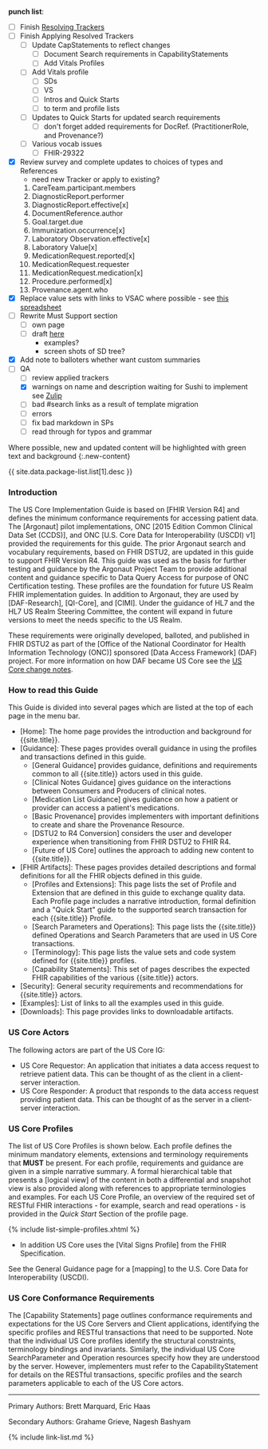 <div markdown="1" class="bg-info">

**punch list**:

- [ ] Finish [Resolving Trackers](https://confluence.hl7.org/display/CGP/US+Core+January+2021+Ballot)
- [ ] Finish Applying Resolved Trackers
     - [ ] Update CapStatements to reflect changes
        - [ ] Document Search requirements in CapabilityStatements
        - [ ] Add Vitals Profiles
     - [ ] Add Vitals profile
        - [ ] SDs
        - [ ] VS
        - [ ] Intros and Quick Starts
        - [ ] to term and profile lists
     - [ ] Updates to Quick Starts for updated search requirements
       - [ ] don't forget added requirements for DocRef. (PractitionerRole, and Provenance?)
     - [ ] Various vocab issues
       - [ ] FHIR-29322
- [X] Review survey and complete updates to choices of types and References
    - need new Tracker or apply to existing?
    1. CareTeam.participant.members
    1. DiagnosticReport.performer
    1. DiagnosticReport.effective[x]
    1. DocumentReference.author
    1. Goal.target.due
    1. Immunization.occurrence[x]
    1. Laboratory Observation.effective[x]
    1. Laboratory Value[x]
    1. MedicationRequest.reported[x]
    1. MedicationRequest.requester
    1. MedicationRequest.medication[x]
    1. Procedure.performed[x]
    1. Provenance.agent.who
- [X] Replace value sets with links to VSAC where possible
      -  see [this spreadsheet](https://docs.google.com/spreadsheets/d/1BtRNsmrez2D8cm_81qhBaiU0aMmXGAIVDNwXCVAu2tE/edit#gid=0)      
- [ ] Rewrite Must Support section
    - [ ] own page
    - [ ] draft [here](https://docs.google.com/document/d/1LenTi2KJ7-qcU4HLeDquXoHqpFbAxsV6uIfC6CqMsUU/edit?usp=sharing)
        - examples?
        - screen shots of SD tree?
- [X] Add note to balloters whether want custom summaries
- [ ] QA
     - [ ] review applied trackers
     - [X] warnings on name and description waiting for Sushi to implement see [Zulip](https://chat.fhir.org/#narrow/stream/179252-IG-creation/topic/Adding.20Description.20for.20Examples.20to.20ImplementationGuide.20-.20how)
     - [ ] bad #search links as a result of template migration
     - [ ] errors
     - [ ] fix bad markdown in SPs
     - [ ] read through for typos and grammar

</div>

<div markdown="1" class="note-to-balloters">

Where possible, new and updated content will be highlighted with green text and background
{:.new-content}

{{ site.data.package-list.list[1].desc }}

</div>

### Introduction

The US Core Implementation Guide is based on [FHIR Version R4] and defines the minimum conformance requirements for accessing patient data. The [Argonaut] pilot implementations, ONC [2015 Edition Common Clinical Data Set (CCDS)], and ONC [U.S. Core Data for Interoperability (USCDI) v1] provided the requirements for this guide.  The prior Argonaut search and vocabulary requirements, based on FHIR DSTU2, are updated in this guide to support FHIR Version R4. This guide was used as the basis for further testing and guidance by the Argonaut Project Team to provide additional content and guidance specific to Data Query Access for purpose of ONC Certification testing. These profiles are the foundation for future US Realm FHIR implementation guides. In addition to Argonaut, they are used by [DAF-Research], [QI-Core], and [CIMI].  Under the guidance of HL7 and the HL7 US Realm Steering Committee, the content will expand in future versions to meet the needs specific to the US Realm.

These requirements were originally developed, balloted, and published in FHIR DSTU2 as part of the [Office of the National Coordinator for Health Information Technology (ONC)] sponsored [Data Access Framework] (DAF) project. For more information on how DAF became US Core see the [US Core change notes](change-notes.html).

### How to read this Guide

This Guide is divided into several pages which are listed at the top of each page in the menu bar.

- [Home]\: The home page provides the introduction and background for {{site.title}}.
- [Guidance]\: These pages provides overall guidance in using the profiles and transactions defined in this guide.
  - [General Guidance] provides guidance, definitions and requirements common to all {{site.title}} actors used in this guide.
  - [Clinical Notes Guidance] gives guidance on the interactions between Consumers and Producers of clinical notes.
  - [Medication List Guidance] gives guidance on how a patient or provider can access a patient's medications.
  - [Basic Provenance] provides implementers with important definitions to create and share the Provenance Resource.
  - [DSTU2 to R4 Conversion] considers the user and developer experience when transitioning from FHIR DSTU2 to FHIR R4.
  - [Future of US Core] outlines the approach to adding new content to {{site.title}}.
- [FHIR Artifacts]\: These pages provides detailed descriptions and formal definitions for all the FHIR objects defined in this guide.
  - [Profiles and Extensions]\: This page lists the set of Profile and Extension that are defined in this guide to exchange quality data. Each Profile page includes a narrative introduction, formal definition and a "Quick Start" guide to the supported search transaction for each {{site.title}} Profile.
  - [Search Parameters and Operations]\: This page lists the {{site.title}} defined Operations and Search Parameters that are used in US Core transactions.
  - [Terminology]\: This page lists the value sets and code system defined for {{site.title}} profiles.
  - [Capability Statements]\: This set of pages describes the expected FHIR capabilities of the various {{site.title}} actors.
- [Security]\: General security requirements and recommendations for {{site.title}} actors.
- [Examples]\: List of links to all the examples used in this guide.
- [Downloads]\: This page provides links to downloadable artifacts.



### US Core Actors

The following actors are part of the US Core IG:

* US Core Requestor: An application that initiates a data access request to retrieve patient data. This can be thought of as the client in a client-server interaction.
* US Core Responder: A product that responds to the data access request providing patient data. This can be thought of as the server in a client-server interaction.


### US Core Profiles

The list of US Core Profiles is shown below.  Each profile defines the minimum mandatory elements, extensions and terminology requirements that **MUST** be present. For each profile, requirements and guidance are given in a simple narrative summary. A formal hierarchical table that presents a [logical view] of the content in both a differential and snapshot view is also provided along with references to appropriate terminologies and examples.  For each US Core Profile, an overview of the required set of RESTful FHIR interactions - for example, search and read operations - is provided in the *Quick Start* Section of the profile page.

{% include list-simple-profiles.xhtml %}

- In addition US Core uses the [Vital Signs Profile] from the FHIR Specification.

See the General Guidance page for a [mapping] to the U.S. Core Data for Interoperability (USCDI).

### US Core Conformance Requirements

The [Capability Statements] page outlines conformance requirements and expectations for the US Core Servers and Client applications, identifying the specific profiles and RESTful transactions that need to be supported. Note that the individual US Core profiles identify the structural constraints, terminology bindings and invariants.  Similarly, the individual US Core SearchParameter and Operation resources specify how they are understood by the server. However, implementers must refer to the CapabilityStatement for details on the RESTful transactions, specific profiles and the search parameters applicable to each of the US Core actors.

----


Primary Authors: Brett Marquard, Eric Haas

Secondary Authors: Grahame Grieve, Nagesh Bashyam

{% include link-list.md %}
